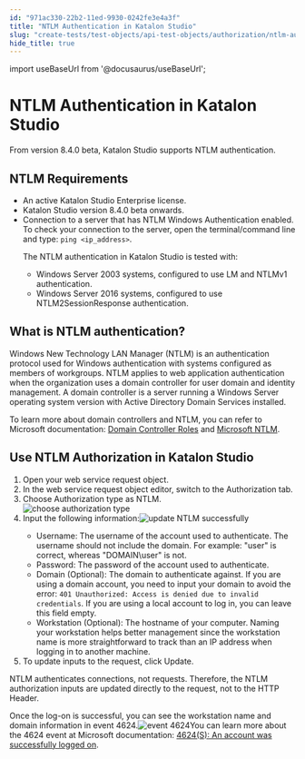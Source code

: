 ```yaml
---
id: "971ac330-22b2-11ed-9930-0242fe3e4a3f"
title: "NTLM Authentication in Katalon Studio"
slug: "create-tests/test-objects/api-test-objects/authorization/ntlm-authentication-in-katalon-studio"
hide_title: true
---
```

import useBaseUrl from '@docusaurus/useBaseUrl';


# <a id="concept-1256" class="anchor_top_offset"/><a id="ariaid-title1" class="anchor_top_offset"/>NTLM Authentication in <span xmlns="http://www.w3.org/1999/xhtml" className="ph">Katalon Studio</span> 

<p xmlns="http://www.w3.org/1999/xhtml" className="shortdesc">From version 8.4.0 beta, <span className="ph">Katalon Studio</span> supports NTLM authentication.</p> 

## NTLM Requirements

<div xmlns="http://www.w3.org/1999/xhtml" className="p"><ul className="ul"><li className="li">An active Katalon Studio Enterprise license.</li><li className="li">Katalon Studio version 8.4.0 beta onwards.</li><li className="li">Connection to a server that has NTLM Windows Authentication enabled. To check your connection to the server, open the terminal/command line and type: <code className="ph codeph">ping &lt;ip_address&gt;</code>. <p className="p">The NTLM authentication in Katalon Studio is tested with:</p> <ul className="ul"><li className="li">Windows Server 2003 systems, configured to use LM and NTLMv1 authentication.</li><li className="li">Windows Server 2016 systems, configured to use NTLM2SessionResponse authentication.</li></ul></li></ul></div>

## <a id="concept-782" class="anchor_top_offset"/>What is NTLM authentication?

<p xmlns="http://www.w3.org/1999/xhtml" className="p">Windows New Technology LAN Manager (NTLM) is an authentication protocol used for Windows authentication with systems configured as members of workgroups. NTLM applies to web application authentication when the organization uses a domain controller for user domain and identity management. A domain controller is a server running a Windows Server operating system version with Active Directory Domain Services installed.</p> 
<p xmlns="http://www.w3.org/1999/xhtml" className="p">To learn more about domain controllers and NTLM, you can refer to Microsoft documentation: <a className="xref j-external-link" href="https://docs.microsoft.com/en-us/previous-versions/windows/it-pro/windows-server-2003/cc786438(v=ws.10)" target="_blank">Domain Controller Roles</a> and <a className="xref j-external-link" href="https://docs.microsoft.com/en-us/windows/win32/secauthn/microsoft-ntlm" target="_blank">Microsoft NTLM</a>.</p> 

## <a id="task-839" class="anchor_top_offset"/>Use NTLM Authorization in <span xmlns="http://www.w3.org/1999/xhtml" className="ph">Katalon Studio</span> 

<ol xmlns="http://www.w3.org/1999/xhtml" className="ol steps"><li className="li step stepexpand"><span className="ph cmd">Open your web service request object. </span></li><li className="li step stepexpand"><span className="ph cmd">In the web service request object editor, switch to the <span className="ph uicontrol">Authorization</span> tab.</span></li><li className="li step stepexpand"><span className="ph cmd">Choose <span className="ph uicontrol">Authorization</span> type as <span className="ph uicontrol">NTLM</span>.</span><div className="itemgroup info"><img className="image" width={700} src={useBaseUrl("/9716cb90-22b2-11ed-9930-0242fe3e4a3f.png")} alt="choose authorization type" /></div></li><li className="li step stepexpand"><span className="ph cmd">Input the following information:<img className="image" width={700} src={useBaseUrl("/971f3000-22b2-11ed-9930-0242fe3e4a3f.png")} alt="update NTLM successfully" /></span><div className="itemgroup info"><ul className="ul"><li className="li"><span className="ph uicontrol">Username</span>: The username of the account used to authenticate. The username should not include the domain. For example: "user" is correct, whereas "DOMAIN\user" is not.</li><li className="li"><span className="ph uicontrol">Password</span>: The password of the account used to authenticate.</li><li className="li"><span className="ph uicontrol">Domain (Optional)</span>: The domain to authenticate against. If you are using a domain account, you need to input your domain to avoid the error: <code className="ph codeph">401 Unauthorized: Access is denied due to invalid credentials</code>. If you are using a local account to log in, you can leave this field empty.</li><li className="li"><span className="ph uicontrol">Workstation (Optional)</span>: The hostname of your computer. Naming your workstation helps better management since the workstation name is more straightforward to track than an IP address when logging in to another machine.</li></ul></div></li><li className="li step stepexpand"><span className="ph cmd">To update inputs to the request, click <span className="ph uicontrol">Update</span>.</span></li></ol> 
<section xmlns="http://www.w3.org/1999/xhtml" className="section result">NTLM authenticates connections, not requests. Therefore, the NTLM authorization inputs are updated directly to the request, not to the HTTP Header.<p className="p">Once the log-on is successful, you can see the workstation name and domain information in event 4624.<img className="image" width={750} src={useBaseUrl("/971a4e00-22b2-11ed-9930-0242fe3e4a3f.png")} alt="event 4624" />You can learn more about the 4624 event at Microsoft documentation: <a className="xref j-external-link" href="https://docs.microsoft.com/en-us/windows/security/threat-protection/auditing/event-4624" target="_blank">4624(S): An account was successfully logged on</a>.</p></section> 
